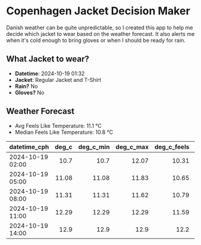 
# Copenhagen Jacket Decision Maker

Danish weather can be quite unpredictable, so I created this app to help me decide which jacket to wear based on the weather forecast. 
It also alerts me when it's cold enough to bring gloves or when I should be ready for rain.

## What Jacket to wear?

- **Datetime**: 2024-10-19 01:32
- **Jacket**: Regular Jacket and T-Shirt
- **Rain?** No
- **Gloves?** No

## Weather Forecast
- Avg Feels Like Temperature: 11.1 °C
- Median Feels Like Temperature: 10.8 °C

| datetime_cph     |   deg_c |   deg_c_min |   deg_c_max |   deg_c_feels | weather   | wind   | rain   |
|:-----------------|--------:|------------:|------------:|--------------:|:----------|:-------|:-------|
| 2024-10-19 02:00 |   10.7  |       10.7  |       12.07 |         10.31 | Clouds    | Low    | None   |
| 2024-10-19 05:00 |   11.08 |       11.08 |       11.83 |         10.65 | Clouds    | Low    | None   |
| 2024-10-19 08:00 |   11.31 |       11.31 |       11.62 |         10.79 | Clouds    | Low    | None   |
| 2024-10-19 11:00 |   12.29 |       12.29 |       12.29 |         11.59 | Clouds    | Medium | None   |
| 2024-10-19 14:00 |   12.9  |       12.9  |       12.9  |         12.2  | Clouds    | Medium | None   |
        